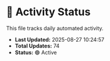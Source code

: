 # 🤖 Activity Status

This file tracks daily automated activity.

- **Last Updated:** 2025-08-27 10:24:57
- **Total Updates:** 74
- **Status:** 🟢 Active
